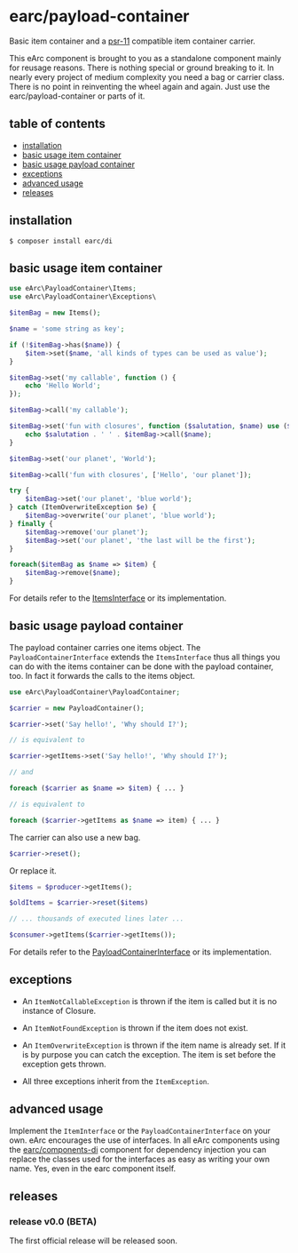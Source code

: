 # earc/payload-container

Basic item container and a [psr-11](https://www.php-fig.org/psr/psr-11/) 
compatible item container carrier.

This eArc component is brought to you as a standalone component mainly for 
reusage reasons. There is nothing special or ground breaking to it. In nearly
every project of medium complexity you need a bag or carrier class. There is no
point in reinventing the wheel again and again. Just use the 
earc/payload-container or parts of it.

## table of contents
 
 - [installation](#installation)
 - [basic usage item container](#basic-usage-item-container)
 - [basic usage payload container](#basic-usage-payload-container)
 - [exceptions](#exceptions)
 - [advanced usage](#advanced-usage)
 - [releases](#releases)

## installation

```
$ composer install earc/di
```

## basic usage item container

```php
use eArc\PayloadContainer\Items;
use eArc\PayloadContainer\Exceptions\

$itemBag = new Items();

$name = 'some string as key';

if (!$itemBag->has($name)) {
    $item->set($name, 'all kinds of types can be used as value');
}

$itemBag->set('my callable', function () {
    echo 'Hello World';
});

$itemBag->call('my callable');

$itemBag->set('fun with closures', function ($salutation, $name) use ($itemBag) {
    echo $salutation . ' ' . $itemBag->call($name);
}

$itemBag->set('our planet', 'World');

$itemBag->call('fun with closures', ['Hello', 'our planet']);

try {
    $itemBag->set('our planet', 'blue world');
} catch (ItemOverwriteException $e) {
    $itemBag->overwrite('our planet', 'blue world');
} finally {
    $itemBag->remove('our planet');
    $itemBag->set('our planet', 'the last will be the first');
}

foreach($itemBag as $name => $item) {
    $itemBag->remove($name);
}
```

For details refer to the 
[ItemsInterface](https://github.com/Koudela/eArc-payload-container/blob/master/src/Interfaces/ItemsInterface.php) 
or its implementation.

## basic usage payload container

The payload container carries one items object. The `PayloadContainerInterface` 
extends the `ItemsInterface` thus all things you can do with the
items container can be done with the payload container, too. In fact it forwards
the calls to the items object.

```php
use eArc\PayloadContainer\PayloadContainer;

$carrier = new PayloadContainer();

$carrier->set('Say hello!', 'Why should I?');

// is equivalent to

$carrier->getItems->set('Say hello!', 'Why should I?');

// and 

foreach ($carrier as $name => $item) { ... }

// is equivalent to

foreach ($carrier->getItems as $name => item) { ... }
```

The carrier can also use a new bag.

```php
$carrier->reset();
```

Or replace it.

```php
$items = $producer->getItems();

$oldItems = $carrier->reset($items)

// ... thousands of executed lines later ...

$consumer->getItems($carrier->getItems());
```

For details refer to the 
[PayloadContainerInterface](https://github.com/Koudela/eArc-payload-container/blob/master/src/Interfaces/PayloadContainerInterface.php) 
or its implementation.

## exceptions

 * An `ItemNotCallableException` is thrown if the item is called but it is no 
 instance of Closure.

 * An `ItemNotFoundException` is thrown if the item does not exist.

 * An `ItemOverwriteException` is thrown if the item name is already set. If 
 it is by purpose you can catch the exception. The item is set before the
 exception gets thrown.
 
 * All three exceptions inherit from the `ItemException`.

## advanced usage

Implement the `ItemInterface` or the `PayloadContainerInterface` on your own.
eArc encourages the use of interfaces. In all eArc components using the 
[earc/components-di](https://github.com/Koudela/eArc-component-di) component 
for dependency injection you can replace the classes used for the interfaces as 
easy as writing your own name. Yes, even in the earc component itself.

## releases

### release v0.0 (BETA)

The first official release will be released soon.
